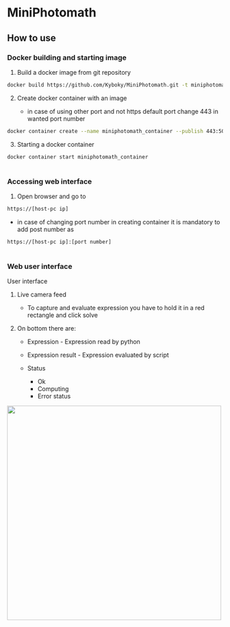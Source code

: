 # MiniPhotomath

## How to use
### Docker building and starting image
1. Build a docker image from git repository 
```sh
docker build https://github.com/Kyboky/MiniPhotomath.git -t miniphotomath
```
2. Create docker container with an image
    
    - in case of using other port and not https default port change 443 in wanted port number
```sh
docker container create --name miniphotomath_container --publish 443:5000 miniphotomath
```
	
3. Starting a docker container

```sh
docker container start miniphotomath_container
```
#
### Accessing web interface
1. Open browser and go to 

```sh
https://[host-pc ip]
```  
- in case of changing port number in creating container it is mandatory to add post number as
  
```sh
https://[host-pc ip]:[port number]
```
#
### Web user interface
User interface
1. Live camera feed

    - To capture and evaluate expression you have to hold it in a red rectangle and click solve
2. On bottom there are:
    
    - Expression - Expression read by python 
    - Expression result - Expression evaluated by script
    - Status
    
        - Ok
        - Computing
        - Error status
    

<img src="https://github.com/Kyboky/MiniPhotomath/blob/master/Images/Phone_Screenshot.jpg" width="500">




	
